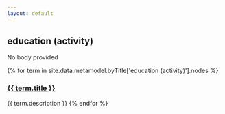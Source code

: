 ```yaml
---
layout: default
---
```

<style>
.initial-content {
  padding-left:5%;
  padding-right:25px;
}
</style>

## education (activity)

No body provided

{% for term in site.data.metamodel.byTitle['education (activity)'].nodes %}
### <a href='/_pages/embed?t={{ term.title }}'>{{ term.title }}</a>

{{ term.description }}
{% endfor %}

